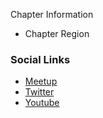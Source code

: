 Chapter Information
* Chapter Region

### Social Links
* [Meetup]([#](https://www.meetup.com/OWASP-Cape-Town-Chapter-Meetup/))
* [Twitter]([#](https://twitter.com/OWASP_CPT))
* [Youtube](https://www.youtube.com/channel/UC514UtotMbbNAPqP6aeNpXA)
